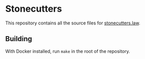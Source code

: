 # Stonecutters

This repository contains all the source files for [stonecutters.law](https://stonecutters.law).

## Building

With Docker installed, run `make` in the root of the repository.
